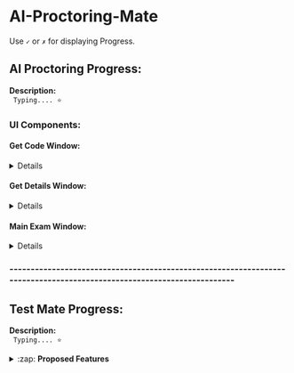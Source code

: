 # AI-Proctoring-Mate

Use <code>&#x2713;</code> or <code>&#x2717;</code> for displaying Progress.

## AI Proctoring Progress:
  
<strong>Description:</strong><br>
<code>
Typing.... &#11088;
</code>

### UI Components:

#### Get Code Window:
<details>
  
- [x] Prompts the candidate for the test code
- [ ] Checks the validity of the code
- [ ] Fetchs files of respective code

</details>

#### Get Details Window:
<details>

- [x] Prompts for the name and unique ID of the candidate
- [ ] Verifies if the ID format matches the one provided by the Teacher

</details>

#### Main Exam Window:
<details>

- [x] Renders the Questions dynamically
- [ ] The question can be single or multi correct
- [x] Has buttons for each question for navigation directly to the question
- [x] These buttons change color depending on question status
- [x] Has next and previous buttons for navigation
- [ ] Has the option to bookmark question which displays a bookmark over the question button
- [ ] Has timer at the top to show remaining time which turns red in the last 20% time
- [ ] Has a calculator if the teacher allows one
- [ ] Closes automatically after one warning if tab switch is detected.
- [x] Records audio and video of the candidate
- [x] Displays a preview of the video being recorded 
- [ ] The video is processed by AI algorithms using parallel computation for speedup
- [ ] Generates a ultrasound pulse and records its amplitude at regular intervals
- [ ] Uploads the response file as well as video files of the candidate
- [ ] Removes unnecessary files

</details>

### ----------------------------------------------------------------------------------------------------------------------

## Test Mate Progress:

<strong>Description:</strong><br>
<code>
Typing.... &#11088;
</code>

<details>
  
  <summary>:zap: <strong>Proposed Features </strong> </summary>
 
#### 1. Home:

- <code>&#x2713;</code> &nbsp; Landing Page

#### 2. Authentication:

- <code>&#x2713;</code> &nbsp; Registration 
- <code>&#x2713;</code> &nbsp; Login
- <code>&#x2713;</code> &nbsp; Email Activation
- <code>&#x2713;</code> &nbsp; Reset Password via Mail
- <code>&#x2713;</code> &nbsp; Logout

#### 3. Dashboard:

- <code>[-]</code> &nbsp; Create Dashboard
- <code>[-]</code> &nbsp; Create Quiz
  
  <ul>
   <li><code>[-]</code> &nbsp; Configurations Page</li> 
   <li><code>[-]</code> &nbsp; Dynamic Section's Page</li>
   <li><code>[-]</code> &nbsp; Uniques Code Display Page</li> 
  </ul>
  

- <code>[-]</code> &nbsp; Stats Cards
- <code>[-]</code> &nbsp; Stats Plot
- <code>[-]</code> &nbsp; Activity Timeline
- <code>[-]</code> &nbsp; Quizzes Created
- <code>[-]</code> &nbsp; Responses Received

#### 4. Feedback & Contact Us:

- <code>[-]</code> &nbsp; Reach Us Form
- <code>[-]</code> &nbsp; Feedback Form

</details>


